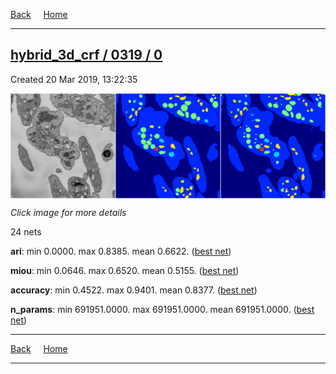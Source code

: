 
[Back](..)&nbsp;&nbsp;&nbsp;&nbsp;&nbsp;[Home](https://leapmanlab.github.io/snapshots)

---

<div class="summary"><a href="0"><h2>hybrid_3d_crf / 0319 / 0</h2></a><p>Created 20 Mar 2019, 13:22:35
</p><a href="0"><img src="0/7/media/summary.png" align="center"></a><p><i>Click image for more details</i>
</p></div>

24 nets

**ari**: min 0.0000. max 0.8385. mean 0.6622.  ([best net](0/8))

**miou**: min 0.0646. max 0.6520. mean 0.5155.  ([best net](0/7))

**accuracy**: min 0.4522. max 0.9401. mean 0.8377.  ([best net](0/7))

**n_params**: min 691951.0000. max 691951.0000. mean 691951.0000.  ([best net](0/23))

---

[Back](..)&nbsp;&nbsp;&nbsp;&nbsp;&nbsp;[Home](https://leapmanlab.github.io/snapshots)

---
